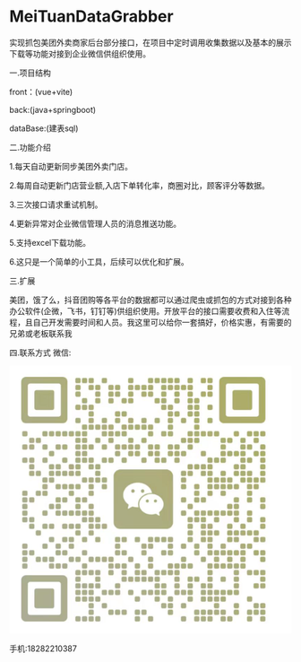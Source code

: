 # MeiTuanDataGrabber
实现抓包美团外卖商家后台部分接口，在项目中定时调用收集数据以及基本的展示下载等功能对接到企业微信供组织使用。


一.项目结构

front：(vue+vite)

back:(java+springboot)

dataBase:(建表sql)

二.功能介绍

1.每天自动更新同步美团外卖门店。

2.每周自动更新门店营业额,入店下单转化率，商圈对比，顾客评分等数据。

3.三次接口请求重试机制。

4.更新异常对企业微信管理人员的消息推送功能。

5.支持excel下载功能。

6.这只是一个简单的小工具，后续可以优化和扩展。

三.扩展

美团，饿了么，抖音团购等各平台的数据都可以通过爬虫或抓包的方式对接到各种办公软件(企微，飞书，钉钉等)供组织使用。开放平台的接口需要收费和入住等流程，且自己开发需要时间和人员。我这里可以给你一套搞好，价格实惠，有需要的兄弟或老板联系我

四.联系方式
微信:

![Image](https://github.com/uano/MeiTuanDataGrabber/blob/main/front/meituan/src/assets/wechat.jpg)

手机:18282210387

